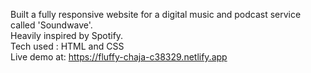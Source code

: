 Built a fully responsive website for a digital music and podcast service called 'Soundwave'. <br>
Heavily inspired by Spotify. <br>
Tech used : HTML and CSS <br>
Live demo at: https://fluffy-chaja-c38329.netlify.app
